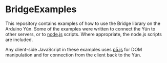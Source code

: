 # BridgeExamples

This repository contains examples of how to use the Bridge library on the Arduino Yún. 
Some of the examples were written to connect the Yún to other servers, or to [node.js](http://www.nodejs.org) scripts.
Where appropriate, the node.js scripts are included.

Any client-side JavaScript in these examples uses [p5.js](http://www.p5js.org) for DOM manipulation and for connection 
from the client back to the Yún.

